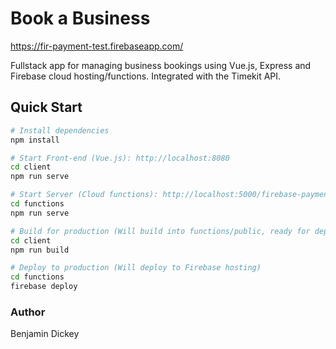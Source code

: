 # Book a Business

https://fir-payment-test.firebaseapp.com/

Fullstack app for managing business bookings using Vue.js, Express and Firebase cloud hosting/functions. Integrated with the Timekit API.


## Quick Start

```bash
# Install dependencies
npm install

# Start Front-end (Vue.js): http://localhost:8080
cd client
npm run serve

# Start Server (Cloud functions): http://localhost:5000/firebase-payment-test/us-central1/app
cd functions
npm run serve

# Build for production (Will build into functions/public, ready for deployment)
cd client
npm run build

# Deploy to production (Will deploy to Firebase hosting)
cd functions
firebase deploy
```

### Author

Benjamin Dickey

